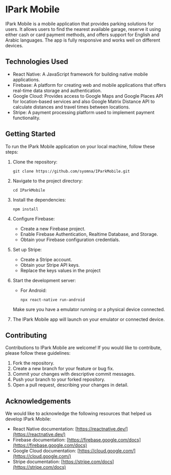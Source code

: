 
# IPark Mobile

IPark Mobile is a mobile application that provides parking solutions for users. It allows users to find the nearest available garage, reserve it using either cash or card payment methods, and offers support for English and Arabic languages. The app is fully responsive and works well on different devices.

## Technologies Used

-   React Native: A JavaScript framework for building native mobile applications.
-   Firebase: A platform for creating web and mobile applications that offers real-time data storage and authentication.
-   Google Cloud: Provides access to Google Maps and Google Places API for location-based services and also Google Matrix Distance API to calculate distances and travel times between locations.
-   Stripe: A payment processing platform used to implement payment functionality.

## Getting Started

To run the IPark Mobile application on your local machine, follow these steps:

1.  Clone the repository:
    
  
    
    `git clone https://github.com/syomna/IParkMobile.git` 
    
2.  Navigate to the project directory:
    
   
    
    `cd IParkMobile` 
    
3.  Install the dependencies:
    
    
    
    `npm install` 
    
4.  Configure Firebase:
    
    -   Create a new Firebase project.
    -   Enable Firebase Authentication, Realtime Database, and Storage.
    -   Obtain your Firebase configuration credentials.
5.  Set up Stripe:
    
    -   Create a Stripe account.
    -   Obtain your Stripe API keys.
    -   Replace the keys values in the project
6.  Start the development server:
    
    -   For Android:
        
       
        
        `npx react-native run-android` 
        
        
    
    Make sure you have a emulator running or a physical device connected.
    
7.  The IPark Mobile app will launch on your emulator or connected device.
    

## Contributing

Contributions to IPark Mobile are welcome! If you would like to contribute, please follow these guidelines:

1.  Fork the repository.
2.  Create a new branch for your feature or bug fix.
3.  Commit your changes with descriptive commit messages.
4.  Push your branch to your forked repository.
5.  Open a pull request, describing your changes in detail.

## Acknowledgements

We would like to acknowledge the following resources that helped us develop IPark Mobile:

-   React Native documentation: [https://reactnative.dev/](https://reactnative.dev/)
-   Firebase documentation: [https://firebase.google.com/docs](https://firebase.google.com/docs)
-   Google Cloud documentation: [https://cloud.google.com/](https://cloud.google.com/)
-   Stripe documentation: [https://stripe.com/docs](https://stripe.com/docs)

